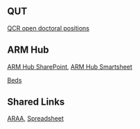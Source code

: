 ## QUT
<!-- Curiosities suitable for work, e.g. Games -->


[QCR open doctoral positions](https://wiki.qut.edu.au/display/raq/PhD+Opportunities)

## ARM Hub

[ARM Hub SharePoint](https://advrobotics.sharepoint.com/sites/ARMHubProjects), 
[ARM Hub Smartsheet](https://app.smartsheet.com/dashboards/wMwV2v7fpFPFJFGFhx3cVxWPQGq9Jc79WVhF5P91)


[Beds](https://zenbeds.com.au/custom-furniture/)

## Shared Links

[ARAA](https://drive.google.com/drive/folders/0B63_MtG0OfsMVWNhTjhtWEtkUmM?resourcekey=0-aC2woqcvH7qJPVFuJYTSKg), [Spreadsheet ](https://docs.google.com/spreadsheets/d/1Et0ztUJV7RR4P5uZqpo9kVFyi3bd_qCrDpkbMdiODKY/edit#gid=0)

